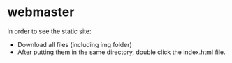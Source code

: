 # webmaster
In order to see the static site:

- Download all files (including img folder)
- After putting them in the same directory, double click the index.html file.
